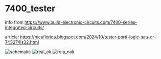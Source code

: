 # 7400_tester
info from https://www.build-electronic-circuits.com/7400-series-integrated-circuits/

article: https://nicuflorica.blogspot.com/2024/10/tester-porti-logic-sau-or-743274ls32.html

![schematic](https://blogger.googleusercontent.com/img/b/R29vZ2xl/AVvXsEiS1iLhikKwe_n2RPONfyBSVvhkmay_bs7Hwl7FuG3zPxS25RmsfbkULbvH6mdXJV7UH7_uw28rhI4qCucFpZD78rfKceax3QX0qZc0bJU0C8KJFB0Z8rO5R1P90eUjaL4m56DKhfCgzdId7GZWm9hV56BZYYmO3aa8rkBBKzAYk-hOWPV-4yw-1BX72T2T/w200-h196/IC_gates_tester_sch.png)
![real_ok](https://blogger.googleusercontent.com/img/b/R29vZ2xl/AVvXsEjmgrQCiVQ1qqBXDVx2WxByCba8QtOfvsPGiCgMctmWncZ3tbHJnrwAXjzfUCb2sUhTUX_U58_aj3_m2x6pbWF6GM6Jz3tJLh2MjaGpQYb1RFL_AuK7lx86vHBmZHIcJC0FIlw0unkKB1uc835L2u2vXTN15zjV1PJhc_2btOqC4wKtttjo4tD3TnWePb6p/w200-h150/IMG_20241005_150614.jpg)
![rela_nok](https://blogger.googleusercontent.com/img/b/R29vZ2xl/AVvXsEg4apbgpiUulwEPnAh7PoyMzBGmIl8KLpKYKjk_b-811gevTQo76memw124-LnKdsw95sVQ08_7MqMS3s02Q6py2hamQzAWCkzGfgqzNp_kRxSdcOEZhxPFsFFy_6y-rSuwn5sqvUGaLOKnvNuzN4nmMwZW0jcGvfV8MXLAv6PtyjdQO79C1zGMs76xf2og/w200-h150/IMG_20241005_151348.jpg)
